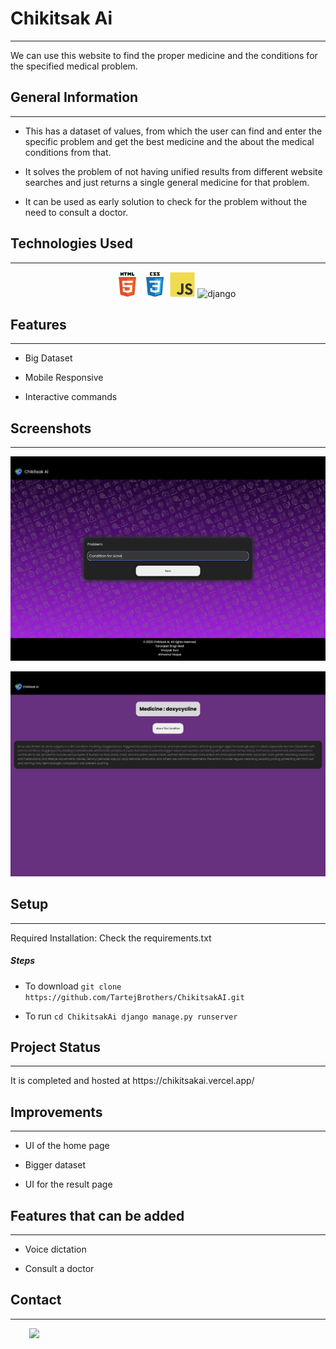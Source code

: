 <h1>Chikitsak Ai</h1>
<hr><p>We can use this website to find the proper medicine and the conditions for the specified medical problem.</p><h2>General Information</h2>
<hr><ul>
<li>This has a dataset of values, from which the user can find and enter the specific problem and get the best medicine and the about the medical conditions from that.</li>
</ul><ul>
<li>It solves the problem of not having unified results from different website searches and just returns a single general medicine for that problem.</li>
</ul><ul>
<li>It can be used as early solution to check for the problem without the need to consult a doctor.</li>
</ul><h2>Technologies Used</h2>
<hr><ul align="center">
 <img src="https://raw.githubusercontent.com/devicons/devicon/master/icons/html5/html5-original-wordmark.svg" alt="html5" width="40" height="40"/>

<img src="https://raw.githubusercontent.com/devicons/devicon/master/icons/css3/css3-original-wordmark.svg" alt="css3" width="40" height="40"/>

<img src="https://raw.githubusercontent.com/devicons/devicon/master/icons/javascript/javascript-original.svg" alt="javascript" width="40" height="40"/> 
<img src="https://cdn.worldvectorlogo.com/logos/django.svg" alt="django" width="40" height="40"/> 
</ul><h2>Features</h2>
<hr><ul>
<li>Big Dataset</li>
</ul><ul>
<li>Mobile Responsive</li>
</ul><ul>
<li>Interactive commands</li>
</ul><h2>Screenshots</h2>
<hr><p><img src="readme/1.jpg" alt=""></p><p><img src="readme/2.jpg" alt=""></p><h2>Setup</h2>
<hr><p>Required Installation: Check the requirements.txt</p><h5>Steps</h5><ul>
<li>To download <code>git clone https://github.com/TartejBrothers/ChikitsakAI.git</code></li>
</ul><ul>
<li>To run <code>cd ChikitsakAi django manage.py runserver</code></li>
</ul><h2>Project Status</h2>
<hr><p>It is completed and hosted at https://chikitsakai.vercel.app/</p><h2>Improvements</h2>
<hr><ul>
<li>UI of the home page</li>
</ul><ul>
<li>Bigger dataset</li>
</ul><ul>
<li>UI for the result page</li>
</ul><h2>Features that can be added</h2>
<hr><ul>
<li>Voice dictation</li>
</ul><ul>
<li>Consult a doctor</li>
</ul><h2>Contact</h2>
<hr><p><span style="margin-right: 30px;"></span><a href="https://www.linkedin.com/in/tartej/"><img target="_blank" src="https://cdn.jsdelivr.net/gh/devicons/devicon/icons/linkedin/linkedin-original.svg" style="width: 10%;"></a></p>
